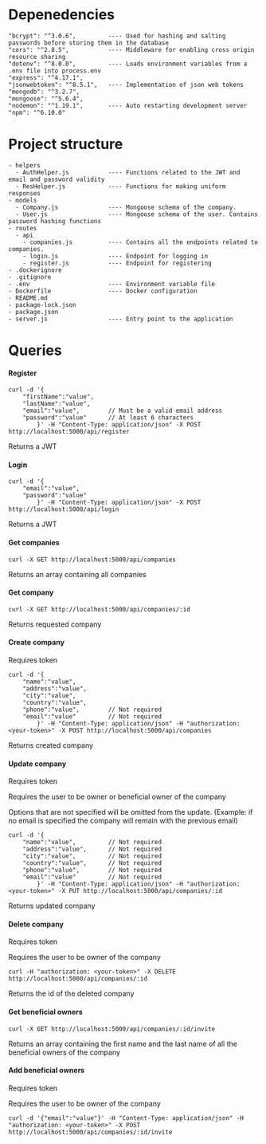 # Depenedencies
    "bcrypt": "^3.0.6",         ---- Used for hashing and salting passwords before storing them in the database
    "cors": "^2.8.5",           ---- Middleware for enabling cross origin resource sharing
    "dotenv": "^8.0.0",         ---- Loads environment variables from a .env file into process.env
    "express": "^4.17.1",
    "jsonwebtoken": "^8.5.1",   ---- Implementation of json web tokens
    "mongodb": "^3.2.7",
    "mongoose": "^5.6.4",
    "nodemon": "^1.19.1",       ---- Auto restarting development server
    "npm": "^6.10.0"


# Project structure
    - helpers
      - AuthHelper.js           ---- Functions related to the JWT and email and password validity
      - ResHelper.js            ---- Functions for making uniform responses
    - models
      - Company.js              ---- Mongoose schema of the company.
      - User.js                 ---- Mongoose schema of the user. Contains password hashing functions
    - routes 
      - api
        - companies.js          ---- Contains all the endpoints related to companies.
        - login.js              ---- Endpoint for logging in
        - register.js           ---- Endpoint for registering
    - .dockerignore
    - .gitignore
    - .env                      ---- Environment variable file
    - Dockerfile                ---- Docker configuration
    - README.md
    - package-lock.json
    - package.json     
    - server.js                 ---- Entry point to the application


# Queries
#### Register
```
curl -d '{
    "firstName":"value",
    "lastName":"value",
    "email":"value",        // Must be a valid email address
    "password":"value"      // At least 6 characters
        }' -H "Content-Type: application/json" -X POST http://localhost:5000/api/register
```
Returns a JWT

#### Login 
```
curl -d '{
    "email":"value",
    "password":"value"
        }' -H "Content-Type: application/json" -X POST http://localhost:5000/api/login
```
Returns a JWT

#### Get companies
```
curl -X GET http://localhost:5000/api/companies
```
Returns an array containing all companies


#### Get company
```
curl -X GET http://localhost:5000/api/companies/:id
```
Returns requested company


#### Create company 
Requires token
```
curl -d '{
    "name":"value",
    "address":"value",
    "city":"value",
    "country":"value",
    "phone":"value",        // Not required
    "email":"value"         // Not required
        }' -H "Content-Type: application/json" -H "authorization: <your-token>" -X POST http://localhost:5000/api/companies
```
Returns created company


#### Update company
Requires token

Requires the user to be owner or beneficial owner of the company

Options that are not specified will be omitted from the update. (Example: if no email is specified the company will remain with the previous email)
```
curl -d '{
    "name":"value",         // Not required
    "address":"value",      // Not required
    "city":"value",         // Not required
    "country":"value",      // Not required
    "phone":"value",        // Not required
    "email":"value"         // Not required
        }' -H "Content-Type: application/json" -H "authorization: <your-token>" -X PUT http://localhost:5000/api/companies/:id
```
Returns updated company


#### Delete company
Requires token

Requires the user to be owner of the company
```
curl -H "authorization: <your-token>" -X DELETE http://localhost:5000/api/companies/:id
```
Returns the id of the deleted company


#### Get beneficial owners
```
curl -X GET http://localhost:5000/api/companies/:id/invite
```
Returns an array containing the first name and the last name of all the beneficial owners of the company


#### Add beneficial owners
Requires token

Requires the user to be owner of the company
```
curl -d '{"email":"value"}' -H "Content-Type: application/json" -H "authorization: <your-token>" -X POST http://localhost:5000/api/companies/:id/invite
```
